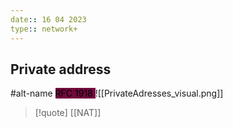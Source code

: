 ```yaml
---
date:: 16 04 2023
type:: network+
---
```

## Private address
#alt-name 
<mark style="background: #72083D;">RFC 1918 </mark>
![[PrivateAdresses_visual.png]]


>[!quote] [[NAT]]